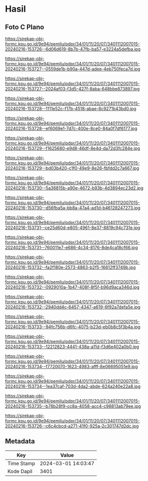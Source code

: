 # Hasil

## Foto C Plano

https://sirekap-obj-formc.kpu.go.id/9e94/pemilu/pdpr/34/01/11/20/07/3401112007015-20240216-153726--6d06d619-8b7b-47fb-ba57-e3224a5defba.jpg

https://sirekap-obj-formc.kpu.go.id/9e94/pemilu/pdpr/34/01/11/20/07/3401112007015-20240216-153727--0559de1b-b90a-447d-adee-4eb750feca7d.jpg

https://sirekap-obj-formc.kpu.go.id/9e94/pemilu/pdpr/34/01/11/20/07/3401112007015-20240216-153727--2024af03-f3d5-427f-8aba-648bbe873897.jpg

https://sirekap-obj-formc.kpu.go.id/9e94/pemilu/pdpr/34/01/11/20/07/3401112007015-20240216-153728--1111e52c-f17b-4518-abae-8c9271b43bd0.jpg

https://sirekap-obj-formc.kpu.go.id/9e94/pemilu/pdpr/34/01/11/20/07/3401112007015-20240216-153728--ef6069e1-7d7c-400e-8ce0-84a0f7df6177.jpg

https://sirekap-obj-formc.kpu.go.id/9e94/pemilu/pdpr/34/01/11/20/07/3401112007015-20240216-153729--f1625680-e9d8-46df-8e4d-da72d3fc284e.jpg

https://sirekap-obj-formc.kpu.go.id/9e94/pemilu/pdpr/34/01/11/20/07/3401112007015-20240216-153729--bd03b420-c1f0-49e9-8e26-fbfdd2c7a667.jpg

https://sirekap-obj-formc.kpu.go.id/9e94/pemilu/pdpr/34/01/11/20/07/3401112007015-20240216-153730--5a36815b-a90e-4672-b93b-4d3894ec23d2.jpg

https://sirekap-obj-formc.kpu.go.id/9e94/pemilu/pdpr/34/01/11/20/07/3401112007015-20240216-153730--d56fba5a-bb8a-47a4-ad1d-b46128247273.jpg

https://sirekap-obj-formc.kpu.go.id/9e94/pemilu/pdpr/34/01/11/20/07/3401112007015-20240216-153731--ce25d60d-e805-4961-8e37-8819c94c731e.jpg

https://sirekap-obj-formc.kpu.go.id/9e94/pemilu/pdpr/34/01/11/20/07/3401112007015-20240216-153731--760011e7-e686-4c34-8176-8de4ca18cf66.jpg

https://sirekap-obj-formc.kpu.go.id/9e94/pemilu/pdpr/34/01/11/20/07/3401112007015-20240216-153732--fa2f180e-2573-4863-b2f5-16612ff3749b.jpg

https://sirekap-obj-formc.kpu.go.id/9e94/pemilu/pdpr/34/01/11/20/07/3401112007015-20240216-153732--0929010a-1b47-408f-8f5f-b96d9aca346d.jpg

https://sirekap-obj-formc.kpu.go.id/9e94/pemilu/pdpr/34/01/11/20/07/3401112007015-20240216-153732--2940dd4c-6457-4347-a619-6f92a7defa5e.jpg

https://sirekap-obj-formc.kpu.go.id/9e94/pemilu/pdpr/34/01/11/20/07/3401112007015-20240216-153733--94fc756b-d6fc-4075-b23d-eb0b8c5f3b4a.jpg

https://sirekap-obj-formc.kpu.go.id/9e94/pemilu/pdpr/34/01/11/20/07/3401112007015-20240216-153733--12212823-4441-438a-a11d-f3d6e402a0b0.jpg

https://sirekap-obj-formc.kpu.go.id/9e94/pemilu/pdpr/34/01/11/20/07/3401112007015-20240216-153734--f7720070-1623-4983-afff-8e06695051e9.jpg

https://sirekap-obj-formc.kpu.go.id/9e94/pemilu/pdpr/34/01/11/20/07/3401112007015-20240216-153734--1ea37caf-703d-4da2-abde-624a240e22a8.jpg

https://sirekap-obj-formc.kpu.go.id/9e94/pemilu/pdpr/34/01/11/20/07/3401112007015-20240216-153735--b78b28f9-cc8a-4058-acc4-c98813ab79ee.jpg

https://sirekap-obj-formc.kpu.go.id/9e94/pemilu/pdpr/34/01/11/20/07/3401112007015-20240216-153726--c6c4cbcd-a271-41f0-925a-2c301747d2dc.jpg


## Metadata

| Key        | Value               |
| ---------- | ------------------- |
| Time Stamp | 2024-03-01 14:03:47 |
| Kode Dapil | 3401                |




